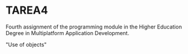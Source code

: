 # TAREA4
Fourth assignment of the programming module in the Higher Education Degree in Multiplatform Application Development.

"Use of objects"
